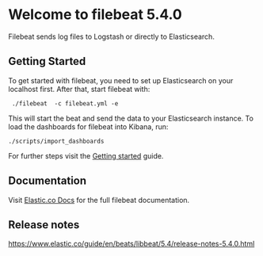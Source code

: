 # Welcome to filebeat 5.4.0

Filebeat sends log files to Logstash or directly to Elasticsearch.

## Getting Started

To get started with filebeat, you need to set up Elasticsearch on your localhost first. After that, start filebeat with:

     ./filebeat  -c filebeat.yml -e

This will start the beat and send the data to your Elasticsearch instance. To load the dashboards for filebeat into Kibana, run:

    ./scripts/import_dashboards

For further steps visit the [Getting started](https://www.elastic.co/guide/en/beats/filebeat/5.4/filebeat-getting-started.html) guide.

## Documentation

Visit [Elastic.co Docs](https://www.elastic.co/guide/en/beats/filebeat/5.4/index.html) for the full filebeat documentation.

## Release notes

https://www.elastic.co/guide/en/beats/libbeat/5.4/release-notes-5.4.0.html
